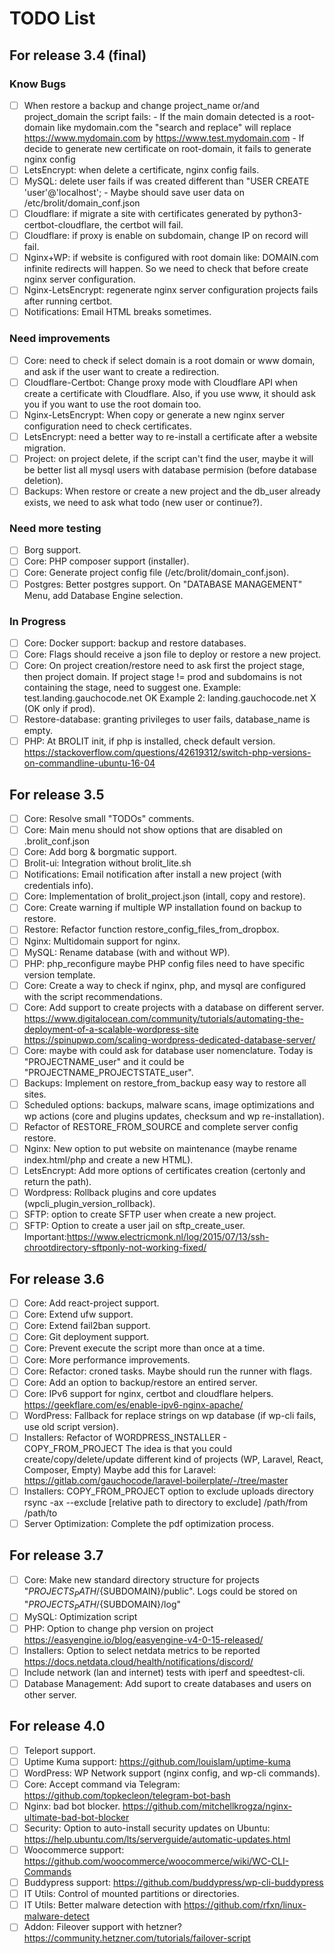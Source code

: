 # TODO List

## For release 3.4 (final)

### Know Bugs

- [ ] When restore a backup and change project_name or/and project_domain the script fails:
        - If the main domain detected is a root-domain like mydomain.com the "search and replace" 
          will replace https://www.mydomain.com by https://www.test.mydomain.com
        - If decide to generate new certificate on root-domain, it fails to generate nginx config
- [ ] LetsEncrypt: when delete a certificate, nginx config fails.
- [ ] MySQL: delete user fails if was created different than "USER CREATE 'user'@'localhost'; 
        - Maybe should save user data on /etc/brolit/domain_conf.json
- [ ] Cloudflare: if migrate a site with certificates generated by python3-certbot-cloudflare, the certbot will fail.
- [ ] Cloudflare: if proxy is enable on subdomain, change IP on record will fail.
- [ ] Nginx+WP: if website is configured with root domain like: DOMAIN.com infinite redirects will happen. So we need to check that before create nginx server configuration.
- [ ] Nginx-LetsEncrypt: regenerate nginx server configuration projects fails after running certbot.
- [ ] Notifications: Email HTML breaks sometimes.

### Need improvements

- [ ] Core: need to check if select domain is a root domain or www domain, and ask if the user want to create a redirection.
- [ ] Cloudflare-Certbot: Change proxy mode with Cloudflare API when create a certificate with Cloudflare.
        Also, if you use www, it should ask you if you want to use the root domain too.
- [ ] Nginx-LetsEncrypt: When copy or generate a new nginx server configuration need to check certificates.
- [ ] LetsEncrypt: need a better way to re-install a certificate after a website migration.
- [ ] Project: on project delete, if the script can't find the user, maybe it will be better list all mysql users with database permision (before database deletion).
- [ ] Backups: When restore or create a new project and the db_user already exists, we need to ask what todo (new user or continue?).

### Need more testing

- [ ] Borg support.
- [ ] Core: PHP composer support (installer).
- [ ] Core: Generate project config file (/etc/brolit/domain_conf.json).
- [ ] Postgres: Better postgres support. On "DATABASE MANAGEMENT" Menu, add Database Engine selection.

### In Progress

- [ ] Core: Docker support: backup and restore databases.
- [ ] Core: Flags should receive a json file to deploy or restore a new project.
- [ ] Core: On project creation/restore need to ask first the project stage, then project domain.
        If project stage != prod and subdomains is not containing the stage, need to suggest one.
        Example: test.landing.gauchocode.net OK
        Example 2: landing.gauchocode.net X (OK only if prod).
- [ ] Restore-database: granting privileges to user fails, database_name is empty.
- [ ] PHP: At BROLIT init, if php is installed, check default version.
        https://stackoverflow.com/questions/42619312/switch-php-versions-on-commandline-ubuntu-16-04

## For release 3.5

- [ ] Core: Resolve small "TODOs" comments.
- [ ] Core: Main menu should not show options that are disabled on .brolit_conf.json
- [ ] Core: Add borg & borgmatic support.
- [ ] Brolit-ui: Integration without brolit_lite.sh
- [ ] Notifications: Email notification after install a new project (with credentials info).
- [ ] Core: Implementation of brolit_project.json (intall, copy and restore).
- [ ] Core: Create warning if multiple WP installation found on backup to restore.
- [ ] Restore: Refactor function restore_config_files_from_dropbox.
- [ ] Nginx: Multidomain support for nginx.
- [ ] MySQL: Rename database (with and without WP).
- [ ] PHP: php_reconfigure maybe PHP config files need to have specific version template.
- [ ] Core: Create a way to check if nginx, php, and mysql are configured with the script recommendations.
- [ ] Core: Add support to create projects with a database on different server.
        https://www.digitalocean.com/community/tutorials/automating-the-deployment-of-a-scalable-wordpress-site
        https://spinupwp.com/scaling-wordpress-dedicated-database-server/
- [ ] Core: maybe with could ask for database user nomenclature. Today is "PROJECTNAME_user" and it could be "PROJECTNAME_PROJECTSTATE_user".
- [ ] Backups: Implement on restore_from_backup easy way to restore all sites.
- [ ] Scheduled options: backups, malware scans, image optimizations and wp actions (core and plugins updates, checksum and wp re-installation).
- [ ] Refactor of RESTORE_FROM_SOURCE and complete server config restore.
- [ ] Nginx: New option to put website on maintenance (maybe rename index.html/php and create a new HTML).
- [ ] LetsEncrypt: Add more options of certificates creation (certonly and return the path).
- [ ] Wordpress: Rollback plugins and core updates (wpcli_plugin_version_rollback).
- [ ] SFTP: option to create SFTP user when create a new project.
- [ ] SFTP: Option to create a user jail on sftp_create_user.
        Important:https://www.electricmonk.nl/log/2015/07/13/ssh-chrootdirectory-sftponly-not-working-fixed/

## For release 3.6

- [ ] Core: Add react-project support.
- [ ] Core: Extend ufw support.
- [ ] Core: Extend fail2ban support.
- [ ] Core: Git deployment support.
- [ ] Core: Prevent execute the script more than once at a time.
- [ ] Core: More performance improvements.
- [ ] Core: Refactor: croned tasks. Maybe should run the runner with flags.
- [ ] Core: Add an option to backup/restore an entired server.
- [ ] Core: IPv6 support for nginx, certbot and cloudflare helpers.
        https://geekflare.com/es/enable-ipv6-nginx-apache/
- [ ] WordPress: Fallback for replace strings on wp database (if wp-cli fails, use old script version).
- [ ] Installers: Refactor of WORDPRESS_INSTALLER - COPY_FROM_PROJECT
        The idea is that you could create/copy/delete/update different kind of projects (WP, Laravel, React, Composer, Empty)
        Maybe add this for Laravel: https://gitlab.com/gauchocode/laravel-boilerplate/-/tree/master
- [ ] Installers: COPY_FROM_PROJECT option to exclude uploads directory
        rsync -ax --exclude [relative path to directory to exclude] /path/from /path/to
- [ ] Server Optimization: Complete the pdf optimization process.

## For release 3.7

- [ ] Core: Make new standard directory structure for projects "${PROJECTS_PATH}/${SUBDOMAIN}/public". Logs could be stored on "${PROJECTS_PATH}/${SUBDOMAIN}/log"
- [ ] MySQL: Optimization script
- [ ] PHP: Option to change php version on project
        https://easyengine.io/blog/easyengine-v4-0-15-released/
- [ ] Installers: Option to select netdata metrics to be reported
        https://docs.netdata.cloud/health/notifications/discord/
- [ ] Include network (lan and internet) tests with iperf and speedtest-cli.
- [ ] Database Management: Add suport to create databases and users on other server.

## For release 4.0

- [ ] Teleport support.
- [ ] Uptime Kuma support: 
        https://github.com/louislam/uptime-kuma
- [ ] WordPress: WP Network support (nginx config, and wp-cli commands).
- [ ] Core: Accept command via Telegram: https://github.com/topkecleon/telegram-bot-bash
- [ ] Nginx: bad bot blocker.
      https://github.com/mitchellkrogza/nginx-ultimate-bad-bot-blocker
- [ ] Security: Option to auto-install security updates on Ubuntu: 
        https://help.ubuntu.com/lts/serverguide/automatic-updates.html
- [ ] Woocommerce support: https://github.com/woocommerce/woocommerce/wiki/WC-CLI-Commands
- [ ] Buddypress support: https://github.com/buddypress/wp-cli-buddypress
- [ ] IT Utils: Control of mounted partitions or directories.
- [ ] IT Utils: Better malware detection with https://github.com/rfxn/linux-malware-detect
- [ ] Addon: Fileover support with hetzner? https://community.hetzner.com/tutorials/failover-script